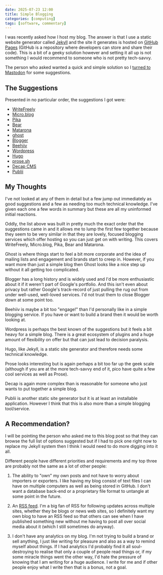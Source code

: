 ```yaml
---
date: 2025-07-23 12:00
title: Simple Blogging
categories: [computing]
tags: [software, commentary]
---
```


I was recently asked how I host my blog. The answer is that I use a static website generator called [Jekyll](https://jekyllrb.com/) and the site it generates is hosted on [GitHub Pages](https://pages.github.com/) (GitHub is a repository where developers can store and share their code). This is a bit of a geeky solution however and setting it all up is not something I would recommend to someone who is not pretty tech-savvy.

The person who asked wanted a quick and simple solution so I [turned to Mastodon](https://social.sgawolf.com/@simon/114897801914030430) for some suggestions.

## The Suggestions

Presented in no particular order, the suggestions I got were:

* [WriteFreely](https://writefreely.org/)
* [Micro.blog](https://micro.blog/)
* [Pika](https://pika.page/)
* [Bear](https://bearblog.dev/)
* [Matarona](https://mataroa.blog/)
* [ghost](https://ghost.org/)
* [Blogger](https://www.blogger.com)
* [Beehiiv](https://www.beehiiv.com)
* [Wordpress](https://wordpress.com) 
* [Hugo](https://gohugo.io/)
* [prose.sh](https://pico.sh/prose)
* [Decap CMS](https://decapcms.org/)
* [Publii](https://getpublii.com/)

## My Thoughts

I've not looked at any of them in detail but a few jump out immediately as good suggestions and a few as needing too much technical knowledge. I've given each one a few words in summary but these are all my uninformed initial reactions.

Oddly, the list above was built in pretty much the exact order that the suggestions came in and it allows me to lump the first few together because they seem to be very similar in that they are lovely, focused blogging services which offer hosting so you can just get on with writing. This covers WriteFreely, Micro.blog, Pika, Bear and Matarona.

Ghost is where things start to feel a bit more corporate and the idea of mailing lists and engagement and brands start to creep in. However, if you want more than just a simple blog then Ghost looks like a nice step up without it all getting too complicated.

Blogger has a long history and is widely used and I'd be more enthusiastic about it if it weren't part of Google's portfolio. And this isn't even about privacy but rather Google's track-record of just pulling the rug out from under well-used, well-loved services. I'd not trust them to close Blogger down at some point too.

Beehiiv is maybe a bit too "engage!" than I'd personally like in a simple blogging service. If you have or want to build a brand then it would be worth looking at.

Wordpress is perhaps the best known of the suggestions but it feels a bit heavy for a simple blog. There is a great ecosystem of plugins and a huge amount of flexibility on offer but that can just lead to decision paralysis.

Hugo, like Jekyll, is a static site generator and therefore needs some technical knowledge.

Prose looks interesting but is again perhaps a bit too far up the geek scale (although if you are at the more tech-savvy end of it, pico have quite a few cool services as well as Prose).

Decap is again more complex than is reasonable for someone who just wants to put together a simple blog.

Publii is another static site generator but it is at least an installable application. However I think that this is also more than a simple blogging tool/service.

## A Recommendation?

I will be pointing the person who asked me to this blog post so that they can browse the full list of options suggested but if I had to pick one right now to replace my Jekyll system then I think I would need to do more digging into it all.

Different people have different priorities and requirements and my top three are probably not the same as a lot of other people:

1. The ability to "own" my own posts and not have to worry about importers or exporters. I like having my blog consist of text files I can have on multiple computers as well as being stored in GitHub. I don't want a database back-end or a proprietary file format to untangle at some point in the future.

2. An [RSS feed](https://en.wikipedia.org/wiki/RSS). I'm a big fan of RSS for following updates across multiple sites, whether they be blogs or news web sites, so I definitely want my own blog to have an RSS feed so that others can see when I have published something new without me having to post all over social media about it (which I still sometimes do anyway).

3. I don't have any analytics on my blog. I'm not trying to build a brand or sell anything, I just like writing for pleasure and also as a way to remind myself about things. If I had analytics I'd probably find it all soul-destroying to realise that only a couple of people read things or, if my some miracle things went the other way, I'd hate the pressure of knowing that I am writing for a huge audience. I write for me and if other people enjoy what I write then that is a bonus, not a goal.
